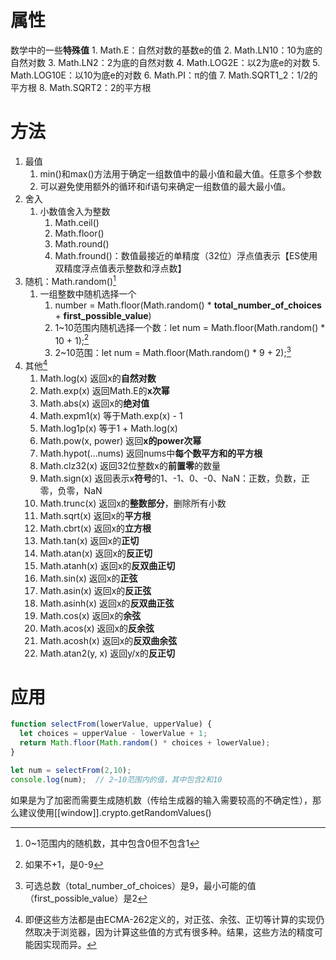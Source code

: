 # 属性
数学中的一些**特殊值**
	1. Math.E：自然对数的基数e的值
	2. Math.LN10：10为底的自然对数
	3. Math.LN2：2为底的自然对数
	4. Math.LOG2E：以2为底e的对数
	5. Math.LOG10E：以10为底e的对数
	6. Math.PI：π的值
	7. Math.SQRT1_2：1/2的平方根
	8. Math.SQRT2：2的平方根
# 方法
1. 最值
	1. min()和max()方法用于确定一组数值中的最小值和最大值。任意多个参数
	2. 可以避免使用额外的循环和if语句来确定一组数值的最大最小值。
2. 舍入
	1. 小数值舍入为整数
		1. Math.ceil()
		2. Math.floor()
		3. Math.round()
		4. Math.fround()：数值最接近的单精度（32位）浮点值表示【ES使用双精度浮点值表示整数和浮点数】
3. 随机：Math.random()[^1] 
	1. 一组整数中随机选择一个
		1. number = Math.floor(Math.random() * **total_number_of_choices** + **first_possible_value**)
		2. 1~10范围内随机选择一个数：let num = Math.floor(Math.random() * 10 + 1);[^2] 
		3. 2~10范围：let num = Math.floor(Math.random() * 9 + 2);[^3] 
4. 其他[^4] 
	1. Math.log(x)	返回x的**自然对数**
	2. Math.exp(x)	返回Math.E的**x次幂** 
	3. Math.abs(x)	返回x的**绝对值**
	4. Math.expm1(x)	等于Math.exp(x) - 1
	5. Math.log1p(x)	等于1 + Math.log(x)
	6. Math.pow(x, power)	返回**x的power次幂**
	7. Math.hypot(...nums)	返回nums中**每个数平方和的平方根**
	8. Math.clz32(x)	返回32位整数x的**前置零**的数量
	9. Math.sign(x)	返回表示x**符号**的1、-1、0、-0、NaN：正数，负数，正零，负零，NaN
	10. Math.trunc(x)	返回x的**整数部分**，删除所有小数
	11. Math.sqrt(x)	返回x的**平方根** 
	12. Math.cbrt(x)	返回x的**立方根** 
	13. Math.tan(x)	       返回x的**正切**
	14. Math.atan(x)	返回x的**反正切**
	15. Math.atanh(x)	返回x的**反双曲正切** 
	16. Math.sin(x)	       返回x的**正弦**
	17. Math.asin(x)	返回x的**反正弦** 
	18. Math.asinh(x)	返回x的**反双曲正弦**
	19. Math.cos(x)	返回x的**余弦**
	20. Math.acos(x)	返回x的**反余弦** 
	21. Math.acosh(x)	返回x的**反双曲余弦**
	22. Math.atan2(y, x)	返回y/x的**反正切**
# 应用
```js
function selectFrom(lowerValue, upperValue) {
  let choices = upperValue - lowerValue + 1;
  return Math.floor(Math.random() * choices + lowerValue);
}

let num = selectFrom(2,10);
console.log(num);  // 2~10范围内的值，其中包含2和10
```
如果是为了加密而需要生成随机数（传给生成器的输入需要较高的不确定性），那么建议使用[[window]].crypto.getRandomValues()


[^1]: 0~1范围内的随机数，其中包含0但不包含1
[^2]: 如果不+1，是0-9
[^3]: 可选总数（total_number_of_choices）是9，最小可能的值（first_possible_value）是2
[^4]: 即便这些方法都是由ECMA-262定义的，对正弦、余弦、正切等计算的实现仍然取决于浏览器，因为计算这些值的方式有很多种。结果，这些方法的精度可能因实现而异。